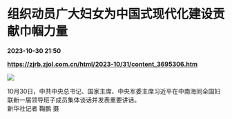 # 组织动员广大妇女为中国式现代化建设贡献巾帼力量

**2023-10-30 21:50**

**https://zjrb.zjol.com.cn/html/2023-10/31/content_3695306.htm**

![](https://zjrb.zjol.com.cn/images/2023-10/31/zjrb2023103100001v02b003.jpg)

10月30日，中共中央总书记、国家主席、中央军委主席习近平在中南海同全国妇联新一届领导班子成员集体谈话并发表重要讲话。  
新华社记者 鞠鹏 摄